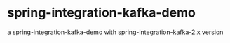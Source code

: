 # spring-integration-kafka-demo
a spring-integration-kafka-demo with spring-integration-kafka-2.x version
